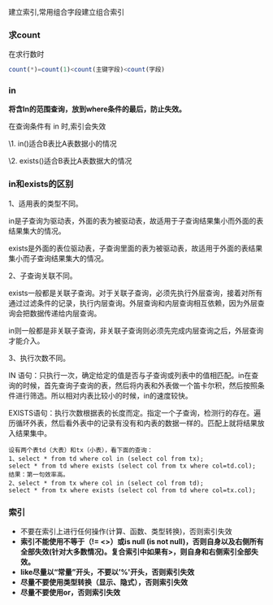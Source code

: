 

建立索引,常用组合字段建立组合索引

### 求count

在求行数时

```sql
count(*)=count(1)<count(主键字段)<count(字段)
```



### in

**将含In的范围查询，放到where条件的最后，防止失效。**

在查询条件有 in 时,索引会失效

\1. in()适合B表比A表数据小的情况

\2. exists()适合B表比A表数据大的情况



### in和exists的区别

1、适用表的类型不同。

in是子查询为驱动表，外面的表为被驱动表，故适用于子查询结果集小而外面的表结果集大的情况。

exists是外面的表位驱动表，子查询里面的表为被驱动表，故适用于外面的表结果集小而子查询结果集大的情况。

2、子查询关联不同。

exists一般都是关联子查询。对于关联子查询，必须先执行外层查询，接着对所有通过过滤条件的记录，执行内层查询。外层查询和内层查询相互依赖，因为外层查询会把数据传递给内层查询。

in则一般都是非关联子查询，非关联子查询则必须先完成内层查询之后，外层查询才能介入。

3、执行次数不同。

IN 语句：只执行一次，确定给定的值是否与子查询或列表中的值相匹配。in在查询的时候，首先查询子查询的表，然后将内表和外表做一个笛卡尔积，然后按照条件进行筛选。所以相对内表比较小的时候，in的速度较快。

EXISTS语句：执行次数根据表的长度而定。指定一个子查询，检测行的存在。遍历循环外表，然后看外表中的记录有没有和内表的数据一样的。匹配上就将结果放入结果集中。

```
设有两个表td（大表）和tx（小表），看下面的查询：  
1、select * from td where col in (select col from tx);  
select * from td where exists (select col from tx where col=td.col);   
结果：第一句效率高。  
2、select * from tx where col in (select col from td); 
select * from tx where exists (select col from td where col=tx.col); 
```

### 索引

- 不要在索引上进行任何操作(计算、函数、类型转换)，否则索引失效
- **索引不能使用不等于（!= <>）或is null (is not null)，否则自身以及右侧所有全部失效(针对大多数情况)。复合索引中如果有>，则自身和右侧索引全部失效。**
- **like尽量以“常量”开头，不要以’%'开头，否则索引失效**
- **尽量不要使用类型转换（显示、隐式），否则索引失效**
- **尽量不要使用or，否则索引失效**
